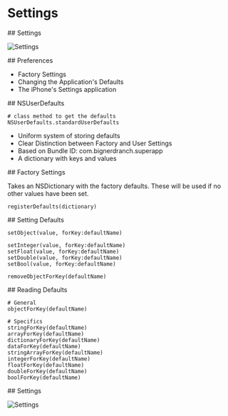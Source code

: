 # Settings

<slide>
## Settings

![](tableview.png "Settings") 

</slide>

<slide>
## Preferences

+ Factory Settings
+ Changing the Application's Defaults
+ The iPhone's Settings application

</slide>

<slide>
## NSUserDefaults    

    # class method to get the defaults
    NSUserDefaults.standardUserDefaults

+ Uniform system of storing defaults
+ Clear Distinction between Factory and User Settings
+ Based on Bundle ID: com.bignerdranch.superapp
+ A dictionary with keys and values

</slide>

<slide>
## Factory Settings

Takes an NSDictionary with the factory defaults. These will be used if no other values have been set.

    registerDefaults(dictionary)

</slide>

<slide>
## Setting Defaults

    setObject(value, forKey:defaultName)

    setInteger(value, forKey:defaultName)
    setFloat(value, forKey:defaultName)
    setDouble(value, forKey:defaultName)
    setBool(value, forKey:defaultName)

    removeObjectForKey(defaultName)

</slide>

<slide>
## Reading Defaults

    # General
    objectForKey(defaultName)

    # Specifics
    stringForKey(defaultName)
    arrayForKey(defaultName)
    dictionaryForKey(defaultName)
    dataForKey(defaultName)
    stringArrayForKey(defaultName)
    integerForKey(defaultName)
    floatForKey(defaultName)
    doubleForKey(defaultName)
    boolForKey(defaultName)

</slide>

    
<slide>
## Settings

![](tableview.png "Settings") 

</slide>
